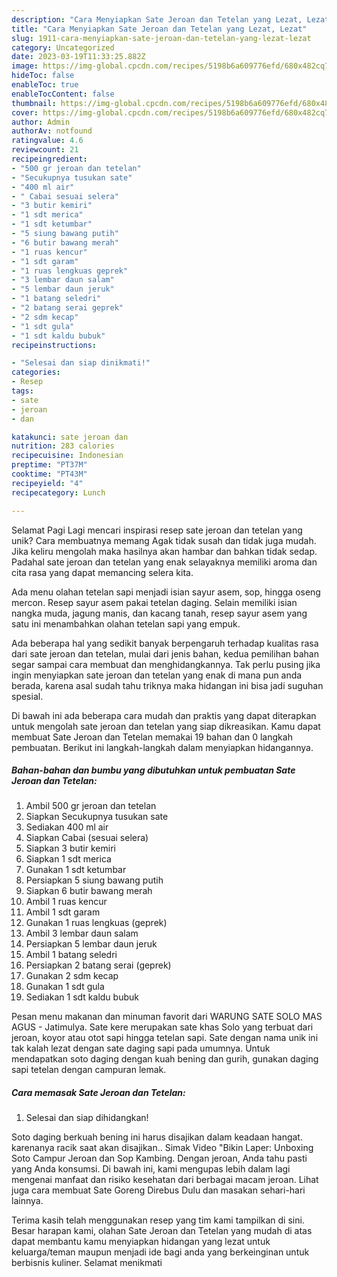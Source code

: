```yaml
---
description: "Cara Menyiapkan Sate Jeroan dan Tetelan yang Lezat, Lezat"
title: "Cara Menyiapkan Sate Jeroan dan Tetelan yang Lezat, Lezat"
slug: 1911-cara-menyiapkan-sate-jeroan-dan-tetelan-yang-lezat-lezat
category: Uncategorized
date: 2023-03-19T11:33:25.882Z
image: https://img-global.cpcdn.com/recipes/5198b6a609776efd/680x482cq70/sate-jeroan-dan-tetelan-foto-resep-utama.jpg
hideToc: false
enableToc: true
enableTocContent: false
thumbnail: https://img-global.cpcdn.com/recipes/5198b6a609776efd/680x482cq70/sate-jeroan-dan-tetelan-foto-resep-utama.jpg
cover: https://img-global.cpcdn.com/recipes/5198b6a609776efd/680x482cq70/sate-jeroan-dan-tetelan-foto-resep-utama.jpg
author: Admin
authorAv: notfound
ratingvalue: 4.6
reviewcount: 21
recipeingredient:
- "500 gr jeroan dan tetelan"
- "Secukupnya tusukan sate"
- "400 ml air"
- " Cabai sesuai selera"
- "3 butir kemiri"
- "1 sdt merica"
- "1 sdt ketumbar"
- "5 siung bawang putih"
- "6 butir bawang merah"
- "1 ruas kencur"
- "1 sdt garam"
- "1 ruas lengkuas geprek"
- "3 lembar daun salam"
- "5 lembar daun jeruk"
- "1 batang seledri"
- "2 batang serai geprek"
- "2 sdm kecap"
- "1 sdt gula"
- "1 sdt kaldu bubuk"
recipeinstructions:

- "Selesai dan siap dinikmati!"
categories:
- Resep
tags:
- sate
- jeroan
- dan

katakunci: sate jeroan dan 
nutrition: 283 calories
recipecuisine: Indonesian
preptime: "PT37M"
cooktime: "PT43M"
recipeyield: "4"
recipecategory: Lunch

---
```



Selamat Pagi Lagi mencari inspirasi resep sate jeroan dan tetelan yang unik? Cara membuatnya memang Agak tidak susah dan tidak juga mudah. Jika keliru mengolah maka hasilnya akan hambar dan bahkan tidak sedap. Padahal sate jeroan dan tetelan yang enak selayaknya memiliki aroma dan cita rasa yang dapat memancing selera kita.


Ada menu olahan tetelan sapi menjadi isian sayur asem, sop, hingga oseng mercon. Resep sayur asem pakai tetelan daging. Selain memiliki isian nangka muda, jagung manis, dan kacang tanah, resep sayur asem yang satu ini menambahkan olahan tetelan sapi yang empuk.

Ada beberapa hal yang sedikit banyak berpengaruh terhadap kualitas rasa dari sate jeroan dan tetelan, mulai dari jenis bahan, kedua pemilihan bahan segar sampai cara membuat dan menghidangkannya. Tak perlu pusing jika ingin menyiapkan sate jeroan dan tetelan yang enak di mana pun anda berada, karena asal sudah tahu triknya maka hidangan ini bisa jadi suguhan spesial.


Di bawah ini ada beberapa cara mudah dan praktis yang dapat diterapkan untuk mengolah sate jeroan dan tetelan yang siap dikreasikan. Kamu dapat membuat Sate Jeroan dan Tetelan memakai 19 bahan dan 0 langkah pembuatan. Berikut ini langkah-langkah dalam menyiapkan hidangannya.

<!--inarticleads1-->

##### Bahan-bahan dan bumbu yang dibutuhkan untuk pembuatan Sate Jeroan dan Tetelan:

1. Ambil 500 gr jeroan dan tetelan
1. Siapkan Secukupnya tusukan sate
1. Sediakan 400 ml air
1. Siapkan  Cabai (sesuai selera)
1. Siapkan 3 butir kemiri
1. Siapkan 1 sdt merica
1. Gunakan 1 sdt ketumbar
1. Persiapkan 5 siung bawang putih
1. Siapkan 6 butir bawang merah
1. Ambil 1 ruas kencur
1. Ambil 1 sdt garam
1. Gunakan 1 ruas lengkuas (geprek)
1. Ambil 3 lembar daun salam
1. Persiapkan 5 lembar daun jeruk
1. Ambil 1 batang seledri
1. Persiapkan 2 batang serai (geprek)
1. Gunakan 2 sdm kecap
1. Gunakan 1 sdt gula
1. Sediakan 1 sdt kaldu bubuk


Pesan menu makanan dan minuman favorit dari WARUNG SATE SOLO MAS AGUS - Jatimulya. Sate kere merupakan sate khas Solo yang terbuat dari jeroan, koyor atau otot sapi hingga tetelan sapi. Sate dengan nama unik ini tak kalah lezat dengan sate daging sapi pada umumnya. Untuk mendapatkan soto daging dengan kuah bening dan gurih, gunakan daging sapi tetelan dengan campuran lemak. 

<!--inarticleads2-->

##### Cara memasak Sate Jeroan dan Tetelan:


1. Selesai dan siap dihidangkan!

Soto daging berkuah bening ini harus disajikan dalam keadaan hangat. karenanya racik saat akan disajikan.. Simak Video &#34;Bikin Laper: Unboxing Soto Campur Jeroan dan Sop Kambing. Dengan jeroan, Anda tahu pasti yang Anda konsumsi. Di bawah ini, kami mengupas lebih dalam lagi mengenai manfaat dan risiko kesehatan dari berbagai macam jeroan. Lihat juga cara membuat Sate Goreng Direbus Dulu dan masakan sehari-hari lainnya. 

Terima kasih telah menggunakan resep yang tim kami tampilkan di sini. Besar harapan kami, olahan Sate Jeroan dan Tetelan yang mudah di atas dapat membantu kamu menyiapkan hidangan yang lezat untuk keluarga/teman maupun menjadi ide bagi anda yang berkeinginan untuk berbisnis kuliner. Selamat menikmati
